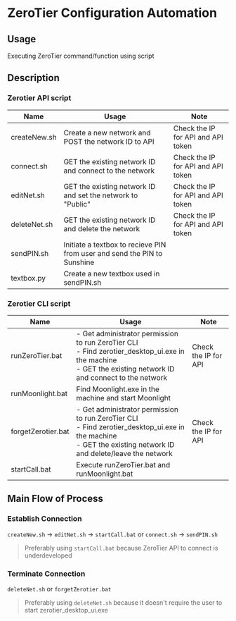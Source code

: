 # ZeroTier Configuration Automation

## Usage
Executing ZeroTier command/function using script

## Description

### Zerotier API script

| Name | Usage | Note |
|----------|----------|----------|
| createNew.sh   | Create a new network and POST the network ID to API | Check the IP for API and API token  |
| connect.sh   | GET the existing network ID and connect to the network   | Check the IP for API and API token   |
| editNet.sh   | GET the existing network ID and set the network to "Public"   | Check the IP for API and API token   |
| deleteNet.sh   | GET the existing network ID and delete the network  | Check the IP for API and API token   |
| sendPIN.sh   | Initiate a textbox to recieve PIN from user and send the PIN to Sunshine   |    |
| textbox.py   | Create a new textbox used in sendPIN.sh   |    |


### Zerotier CLI script

| Name | Usage | Note |
|----------|----------|----------|
| runZeroTier.bat  | - Get administrator permission to run ZeroTier CLI <br> - Find zerotier_desktop_ui.exe in the machine <br>- GET the existing network ID and connect to the network    | Check the IP for API   |
| runMoonlight.bat   | Find Moonlight.exe in the machine and start Moonlight  |    |
| forgetZerotier.bat   | - Get administrator permission to run ZeroTier CLI <br> - Find zerotier_desktop_ui.exe in the machine <br>- GET the existing network ID and delete/leave the network   | Check the IP for API   |
| startCall.bat   | Execute runZeroTier.bat and runMoonlight.bat   |    |



## Main Flow of Process

### Establish Connection
`createNew.sh` → `editNet.sh` → `startCall.bat` or `connect.sh` → `sendPIN.sh`
> Preferably using `startCall.bat` because ZeroTier API to connect is underdeveloped


### Terminate Connection
`deleteNet.sh` or `forgetZerotier.bat`
> Preferably using `deleteNet.sh` because it doesn't require the user to start zerotier_desktop_ui.exe
